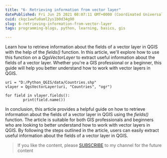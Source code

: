 ```yaml
---
title: "6- Retrieving information from vector layer"
datePublished: Fri Jun 25 2021 08:07:11 GMT+0000 (Coordinated Universal Time)
cuid: ckqc1wwfu0aml2ys1b0d34g90
slug: 6-retrieving-information-from-vector-layer
tags: programming-blogs, python, learning, basics, gis

---
```


Learn how to retrieve information about the fields of a vector layer in QGIS with the help of the *fields()* function. In this article, we'll explore how to use this function on a *QgsVectorLayer* to extract useful information about the fields of a vector layer. Whether you're a GIS professional or a beginner, this guide will help you better understand how to work with vector layers in QGIS.

```plaintext
uri = "D:/Python_QGIS/data/Countries.shp"
vlayer = QgsVectorLayer(uri, "Countries", "ogr")

for field in vlayer.fields():
        print(field.name())
```

In conclusion, this article provides a helpful guide on how to retrieve information about the fields of a vector layer in QGIS using the *fields()* function. The article is suitable for both GIS professionals and beginners who are looking to better understand how to work with vector layers in QGIS. By following the steps outlined in the article, users can easily extract useful information about the fields of a vector layer in QGIS.

> If you like the content, please [SUBSCRIBE](https://www.youtube.com/channel/UCpbWlHEqBSnJb6i4UemXQpA?sub_confirmation=1) to my channel for the future content